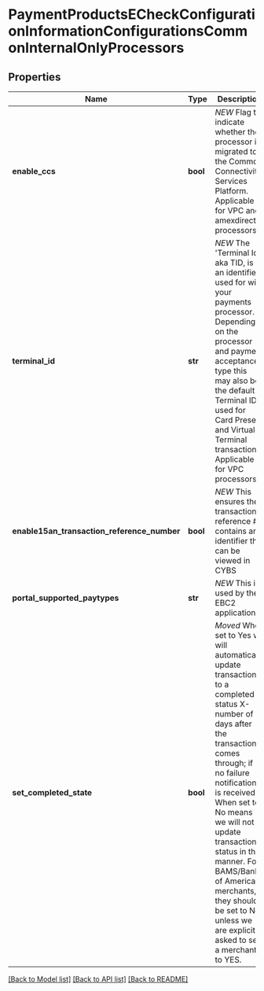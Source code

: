 # PaymentProductsECheckConfigurationInformationConfigurationsCommonInternalOnlyProcessors

## Properties
Name | Type | Description | Notes
------------ | ------------- | ------------- | -------------
**enable_ccs** | **bool** | *NEW* Flag to indicate whether the processor is migrated to the Common Connectivity Services Platform. Applicable for VPC and amexdirect processors.  | [optional] 
**terminal_id** | **str** | *NEW* The &#39;Terminal Id&#39; aka TID, is an identifier used for with your payments processor. Depending on the processor and payment acceptance type this may also be the default Terminal ID used for Card Present and Virtual Terminal transactions. Applicable for VPC processors.  | [optional] 
**enable15an_transaction_reference_number** | **bool** | *NEW* This ensures the transaction reference # contains an identifier that can be viewed in CYBS | [optional] [default to True]
**portal_supported_paytypes** | **str** | *NEW* This is used by the EBC2 application | [optional] [default to 'CHECK']
**set_completed_state** | **bool** | *Moved* When set to Yes we will automatically update transactions to a completed status X-number of days after the transaction comes through; if no failure notification is received. When set to No means we will not update transaction status in this manner. For BAMS/Bank of America merchants, they should be set to No unless we are explicitly asked to set a merchant to YES. | [optional] [default to False]

[[Back to Model list]](../README.md#documentation-for-models) [[Back to API list]](../README.md#documentation-for-api-endpoints) [[Back to README]](../README.md)


